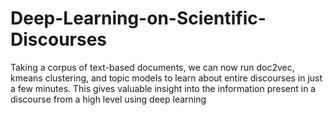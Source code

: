 # Deep-Learning-on-Scientific-Discourses
Taking a corpus of text-based documents, we can now run doc2vec, kmeans clustering, and topic models to learn about entire discourses in just a few minutes. This gives valuable insight into the information present in a discourse from a high level using deep learning
